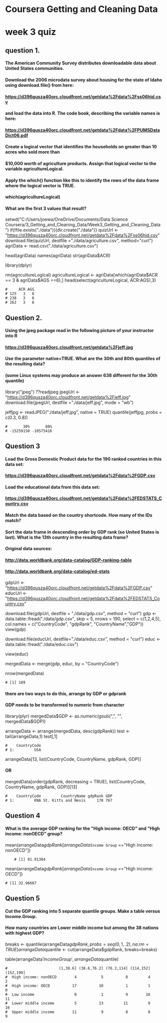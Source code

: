 # Coursera Getting and Cleaning Data
# week 3 quiz

## question 1. 

#### The American Community Survey distributes downloadable data about United States communities. 
#### Download the 2006 microdata survey about housing for the state of Idaho using download.file() from here:
#### https://d396qusza40orc.cloudfront.net/getdata%2Fdata%2Fss06hid.csv
#### and load the data into R. The code book, describing the variable names is here:
#### https://d396qusza40orc.cloudfront.net/getdata%2Fdata%2FPUMSDataDict06.pdf

#### Create a logical vector that identifies the households on greater than 10 acres who sold more than 
#### $10,000 worth of agriculture products. Assign that logical vector to the variable agricultureLogical. 
#### Apply the which() function like this to identify the rows of the data frame where the logical vector is TRUE.

#### which(agricultureLogical)

#### What are the first 3 values that result?

setwd("C:/Users/joewa/OneDrive/Documents/Data Science Coursera/3_Getting_and_Cleaning_Data/Week3_Getting_and_Cleaning_Data")
if(!file.exists("./data")){dir.create("./data")} 
quizUrl <- "https://d396qusza40orc.cloudfront.net/getdata%2Fdata%2Fss06hid.csv" 
download.file(quizUrl, destfile ="./data/agriculture.csv", method="curl") 
agriData <- read.csv("./data/agriculture.csv")

head(agriData)
names(agriData)
str(agriData$ACR)

library(dplyr)

rm(agricultureLogical)
agricultureLogical <- agriData[which(agriData$ACR == 3 & agriData$AGS ==6),]
head(select(agricultureLogical, ACR:AGS),3)

	#     ACR AGS
	# 125   3   6
	# 238   3   6
	# 262   3   6

## Question 2. 

#### Using the jpeg package read in the following picture of your instructor into R

#### https://d396qusza40orc.cloudfront.net/getdata%2Fjeff.jpg

#### Use the parameter native=TRUE. What are the 30th and 80th quantiles of the resulting data? 
#### (some Linux systems may produce an answer 638 different for the 30th quantile)

library("jpeg")
??readjpeg
jpegUrl <- "https://d396qusza40orc.cloudfront.net/getdata%2Fjeff.jpg"
download.file(jpegUrl, destfile ="./data/jeff.jpg", mode = "wb")

jeffjpg <- readJPEG("./data/jeff.jpg", native = TRUE)
quantile(jeffjpg, probs = c(0.3, 0.8))

	#       30%       80% 
	# -15259150 -10575416 

## Question 3

#### Load the Gross Domestic Product data for the 190 ranked countries in this data set:

#### https://d396qusza40orc.cloudfront.net/getdata%2Fdata%2FGDP.csv

#### Load the educational data from this data set:

#### https://d396qusza40orc.cloudfront.net/getdata%2Fdata%2FEDSTATS_Country.csv

#### Match the data based on the country shortcode. How many of the IDs match? 
#### Sort the data frame in descending order by GDP rank (so United States is last). What is the 13th country in the resulting data frame?

#### Original data sources:

#### http://data.worldbank.org/data-catalog/GDP-ranking-table
#### http://data.worldbank.org/data-catalog/ed-stats

gdpUrl <- "https://d396qusza40orc.cloudfront.net/getdata%2Fdata%2FGDP.csv"
educUrl <- "https://d396qusza40orc.cloudfront.net/getdata%2Fdata%2FEDSTATS_Country.csv"

download.file(gdpUrl, destfile = "./data/gdp.csv", method = "curl")
gdp <- data.table::fread("./data/gdp.csv", skip = 5, nrows = 190, select = c(1,2,4,5), 
                col.names = c("CountryCode", "gdpRank", "CountryName","GDP"))
view(gdp)

download.file(educUrl, destfile="./data/educ.csv", method = "curl")
educ <- data.table::fread("./data/educ.csv")

view(educ)

mergedData <- merge(gdp, educ, by = "CountryCode")

nrow(mergedData)

	# [1] 189

#### there are two ways to do this, arrange by GDP or gdprank
#### GDP needs to be transformed to numeric from character

library(plyr)
mergedData$GDP <- as.numeric(gsub(",", "", mergedData$GDP))

arrangeData <- arrange(mergedData, desc(gdpRank))
test <- tail(arrangeData,1)
test[,1]

	#    CountryCode
	# 1:         USA

arrangeData[13, list(CountryCode, CountryName, gdpRank, GDP)]

#### OR

mergedData[order(gdpRank, decreasing = TRUE), list(CountryCode, CountryName, gdpRank, GDP)][13]

	#    CountryCode         CountryName gdpRank GDP
	# 1:         KNA St. Kitts and Nevis     178 767

## Question 4

#### What is the average GDP ranking for the "High income: OECD" and "High income: nonOECD" group?

mean(arrangeData$gdpRank[arrangeData$`Income Group` =="High income: nonOECD"])
        
        # [1] 91.91304

mean(arrangeData$gdpRank[arrangeData$`Income Group` =="High income: OECD"])

	# [1] 32.96667

## Question 5

#### Cut the GDP ranking into 5 separate quantile groups. Make a table versus Income.Group. 
#### How many countries are Lower middle income but among the 38 nations with highest GDP?

breaks <- quantile(arrangeData$gdpRank, probs = seq(0,1,.2), na.rm = TRUE)
arrangeData$quantile <- cut(arrangeData$gdpRank, breaks=breaks)

table(arrangeData$'Income Group', arrangeData$quantile)

	#                       (1,38.6] (38.6,76.2] (76.2,114] (114,152] (152,190]
	#  High income: nonOECD        4           5          8         4         2
	#  High income: OECD          17          10          1         1         0
	#  Low income                  0           1          9        16        11
	#  Lower middle income         5          13         11         9        16
	#  Upper middle income        11           9          8         8         9